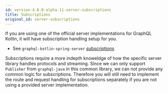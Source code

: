 ```yaml
---
id: version-4.0.0-alpha.11-server-subscriptions
title: Subscriptions
original_id: server-subscriptions
---
```

If you are using one of the official server implementations for GraphQL Kotlin, it will have subscription handling setup for you.

* See `graphql-kotlin-spring-server` [subscriptions](spring-server/spring-subscriptions.md)

Subscriptions require a more indepth knoweldge of how the specific server library handles protocols and streaming.
Since we can only support `Publisher` from `graphql-java` in this common library, we can not provide any common logic for subscriptions.
Therefore you will still need to implement the route and request handling for subscriptions separately if you are not using a provided server implementation.
